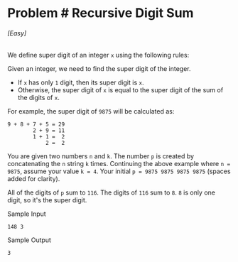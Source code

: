 # Problem # Recursive Digit Sum

###### [Easy]

We define super digit of an integer `x` using the following rules:

Given an integer, we need to find the super digit of the integer.

* If `x` has only `1` digit, then its super digit is `x`.
* Otherwise, the super digit of `x` is equal to the super digit of the sum of the
  digits of `x`.

For example, the super digit of `9875` will be calculated as:

```
9 + 8 + 7 + 5 = 29
        2 + 9 = 11
        1 + 1 =  2
            2 =  2  
```

You are given two numbers `n` and `k`. The number `p` is created by
concatenating the `n` string `k` times. Continuing the above example where
`n = 9875`, assume your value `k = 4`. Your initial `p = 9875 9875 9875 9875`
(spaces added for clarity).

All of the digits of `p` sum to `116`. The digits of `116` sum to `8`. `8` is
only one digit, so it's the super digit.

Sample Input

```
148 3
```

Sample Output

```
3
```
